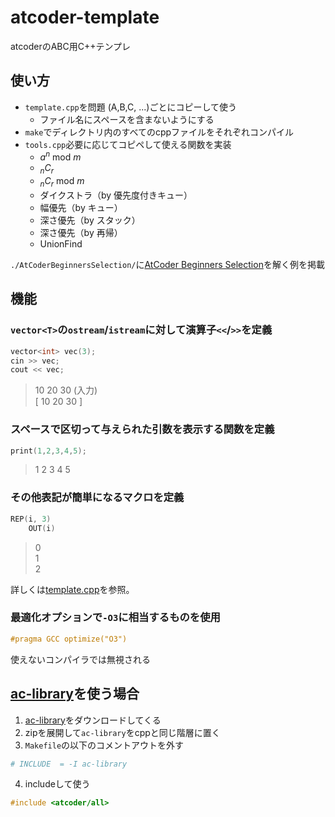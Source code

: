 # atcoder-template
atcoderのABC用C++テンプレ

## 使い方
- `template.cpp`を問題 (A,B,C, ...)ごとにコピーして使う
    - ファイル名にスペースを含まないようにする
- `make`でディレクトリ内のすべてのcppファイルをそれぞれコンパイル
- `tools.cpp`必要に応じてコピペして使える関数を実装
    - $a^n \mathrm{\ mod\ } m$
    - ${}_nC_r$
    - ${}_nC_r \mathrm{\ mod\ } m$
    - ダイクストラ（by 優先度付きキュー）
    - 幅優先（by キュー）
    - 深さ優先（by スタック）
    - 深さ優先（by 再帰）
    - UnionFind

`./AtCoderBeginnersSelection/`に[AtCoder Beginners Selection](https://atcoder.jp/contests/abs/tasks)を解く例を掲載


## 機能
### `vector<T>`の`ostream`/`istream`に対して演算子`<<`/`>>`を定義
```c++
vector<int> vec(3);
cin >> vec;
cout << vec;
```
>10 20 30 (入力)<br>
>[ 10 20 30 ]

### スペースで区切って与えられた引数を表示する関数を定義
```c++
print(1,2,3,4,5);
```
>1 2 3 4 5

### その他表記が簡単になるマクロを定義
```c++
REP(i, 3)
    OUT(i)
```
>0<br>
>1<br>
>2<br>

詳しくは[template.cpp](./template.cpp)を参照。

### 最適化オプションで`-O3`に相当するものを使用
```c++
#pragma GCC optimize("O3")
```
使えないコンパイラでは無視される

## [ac-library](https://atcoder.github.io/ac-library/document_ja/index.html)を使う場合
1. [ac-library](https://github.com/atcoder/ac-library/releases)をダウンロードしてくる
2. zipを展開して`ac-library`をcppと同じ階層に置く
3. `Makefile`の以下のコメントアウトを外す
```makefile
# INCLUDE  = -I ac-library
```
4. includeして使う
```c++
#include <atcoder/all>
```
